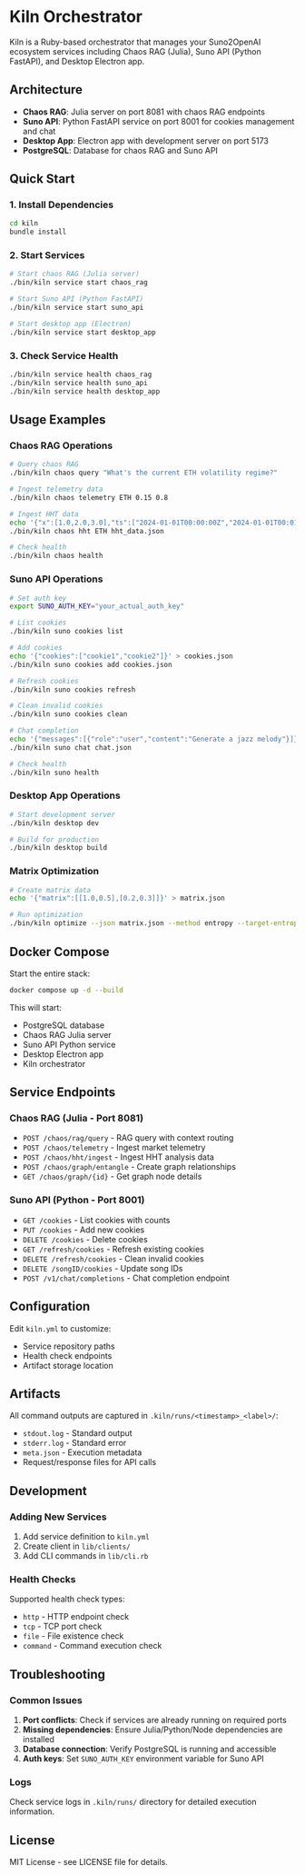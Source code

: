 # Kiln Orchestrator

Kiln is a Ruby-based orchestrator that manages your Suno2OpenAI ecosystem services including Chaos RAG (Julia), Suno API (Python FastAPI), and Desktop Electron app.

## Architecture

- **Chaos RAG**: Julia server on port 8081 with chaos RAG endpoints
- **Suno API**: Python FastAPI service on port 8001 for cookies management and chat
- **Desktop App**: Electron app with development server on port 5173
- **PostgreSQL**: Database for chaos RAG and Suno API

## Quick Start

### 1. Install Dependencies

```bash
cd kiln
bundle install
```

### 2. Start Services

```bash
# Start chaos RAG (Julia server)
./bin/kiln service start chaos_rag

# Start Suno API (Python FastAPI)
./bin/kiln service start suno_api

# Start desktop app (Electron)
./bin/kiln service start desktop_app
```

### 3. Check Service Health

```bash
./bin/kiln service health chaos_rag
./bin/kiln service health suno_api
./bin/kiln service health desktop_app
```

## Usage Examples

### Chaos RAG Operations

```bash
# Query chaos RAG
./bin/kiln chaos query "What's the current ETH volatility regime?"

# Ingest telemetry data
./bin/kiln chaos telemetry ETH 0.15 0.8

# Ingest HHT data
echo '{"x":[1.0,2.0,3.0],"ts":["2024-01-01T00:00:00Z","2024-01-01T00:01:00Z","2024-01-01T00:02:00Z"]}' > hht_data.json
./bin/kiln chaos hht ETH hht_data.json

# Check health
./bin/kiln chaos health
```

### Suno API Operations

```bash
# Set auth key
export SUNO_AUTH_KEY="your_actual_auth_key"

# List cookies
./bin/kiln suno cookies list

# Add cookies
echo '{"cookies":["cookie1","cookie2"]}' > cookies.json
./bin/kiln suno cookies add cookies.json

# Refresh cookies
./bin/kiln suno cookies refresh

# Clean invalid cookies
./bin/kiln suno cookies clean

# Chat completion
echo '{"messages":[{"role":"user","content":"Generate a jazz melody"}]}' > chat.json
./bin/kiln suno chat chat.json

# Check health
./bin/kiln suno health
```

### Desktop App Operations

```bash
# Start development server
./bin/kiln desktop dev

# Build for production
./bin/kiln desktop build
```

### Matrix Optimization

```bash
# Create matrix data
echo '{"matrix":[[1.0,0.5],[0.2,0.3]]}' > matrix.json

# Run optimization
./bin/kiln optimize --json matrix.json --method entropy --target-entropy 0.6
```

## Docker Compose

Start the entire stack:

```bash
docker compose up -d --build
```

This will start:
- PostgreSQL database
- Chaos RAG Julia server
- Suno API Python service  
- Desktop Electron app
- Kiln orchestrator

## Service Endpoints

### Chaos RAG (Julia - Port 8081)
- `POST /chaos/rag/query` - RAG query with context routing
- `POST /chaos/telemetry` - Ingest market telemetry
- `POST /chaos/hht/ingest` - Ingest HHT analysis data
- `POST /chaos/graph/entangle` - Create graph relationships
- `GET /chaos/graph/{id}` - Get graph node details

### Suno API (Python - Port 8001)
- `GET /cookies` - List cookies with counts
- `PUT /cookies` - Add new cookies
- `DELETE /cookies` - Delete cookies
- `GET /refresh/cookies` - Refresh existing cookies
- `DELETE /refresh/cookies` - Clean invalid cookies
- `DELETE /songID/cookies` - Update song IDs
- `POST /v1/chat/completions` - Chat completion endpoint

## Configuration

Edit `kiln.yml` to customize:
- Service repository paths
- Health check endpoints
- Artifact storage location

## Artifacts

All command outputs are captured in `.kiln/runs/<timestamp>_<label>/`:
- `stdout.log` - Standard output
- `stderr.log` - Standard error
- `meta.json` - Execution metadata
- Request/response files for API calls

## Development

### Adding New Services

1. Add service definition to `kiln.yml`
2. Create client in `lib/clients/`
3. Add CLI commands in `lib/cli.rb`

### Health Checks

Supported health check types:
- `http` - HTTP endpoint check
- `tcp` - TCP port check
- `file` - File existence check
- `command` - Command execution check

## Troubleshooting

### Common Issues

1. **Port conflicts**: Check if services are already running on required ports
2. **Missing dependencies**: Ensure Julia/Python/Node dependencies are installed
3. **Database connection**: Verify PostgreSQL is running and accessible
4. **Auth keys**: Set `SUNO_AUTH_KEY` environment variable for Suno API

### Logs

Check service logs in `.kiln/runs/` directory for detailed execution information.

## License

MIT License - see LICENSE file for details.
